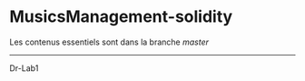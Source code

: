 # MusicsManagement-solidity


  Les contenus essentiels sont dans la branche *master*
  
  ___


  Dr-Lab1
